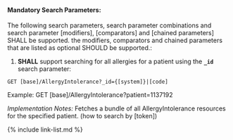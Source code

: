 
#### Mandatory Search Parameters:

The following search parameters, search parameter combinations and search parameter [modifiers], [comparators] and [chained parameters] SHALL be supported.  the  modifiers, comparators and chained parameters that are listed as optional SHOULD be supported.:


1. **SHALL** support searching for all allergies for a patient using the **`_id`** search parameter:
  
  `GET [base]/AllergyIntolerance?_id={[system]}|[code]`

  Example: GET [base]/AllergyIntolerance?patient=1137192

  *Implementation Notes:* Fetches a bundle of all AllergyIntolerance resources for the specified patient. (how to search by [token])






{% include link-list.md %}